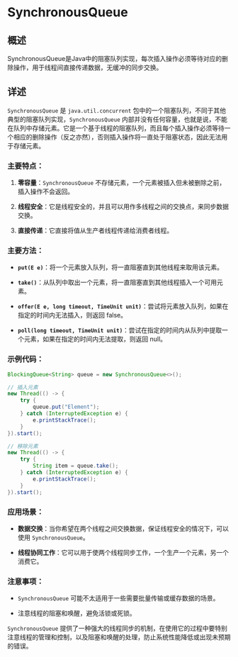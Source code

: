 # SynchronousQueue

## 概述

SynchronousQueue是Java中的阻塞队列实现，每次插入操作必须等待对应的删除操作，用于线程间直接传递数据，无缓冲的同步交换。

## 详述

`SynchronousQueue` 是 `java.util.concurrent` 包中的一个阻塞队列，不同于其他典型的阻塞队列实现，`SynchronousQueue` 内部并没有任何容量，也就是说，不能在队列中存储元素。它是一个基于线程的阻塞队列，而且每个插入操作必须等待一个相应的删除操作（反之亦然），否则插入操作将一直处于阻塞状态，因此无法用于存储元素。

### 主要特点：

1. **零容量**：`SynchronousQueue` 不存储元素，一个元素被插入但未被删除之前，插入操作不会返回。

2. **线程安全**：它是线程安全的，并且可以用作多线程之间的交换点，来同步数据交换。

3. **直接传递**：它直接将值从生产者线程传递给消费者线程。

### 主要方法：

- **`put(E e)`**：将一个元素放入队列，将一直阻塞直到其他线程来取用该元素。

- **`take()`**：从队列中取出一个元素，将一直阻塞直到其他线程插入一个可用元素。

- **`offer(E e, long timeout, TimeUnit unit)`**：尝试将元素放入队列，如果在指定的时间内无法插入，则返回 false。

- **`poll(long timeout, TimeUnit unit)`**：尝试在指定的时间内从队列中提取一个元素，如果在指定的时间内无法提取，则返回 null。

### 示例代码：

```java
BlockingQueue<String> queue = new SynchronousQueue<>();

// 插入元素
new Thread(() -> {
    try {
        queue.put("Element");
    } catch (InterruptedException e) {
        e.printStackTrace();
    }
}).start();

// 移除元素
new Thread(() -> {
    try {
        String item = queue.take();
    } catch (InterruptedException e) {
        e.printStackTrace();
    }
}).start();
```

### 应用场景：

- **数据交换**：当你希望在两个线程之间交换数据，保证线程安全的情况下，可以使用 `SynchronousQueue`。

- **线程协同工作**：它可以用于使两个线程同步工作，一个生产一个元素，另一个消费它。

### 注意事项：

- `SynchronousQueue` 可能不太适用于一些需要批量传输或缓存数据的场景。

- 注意线程的阻塞和唤醒，避免活锁或死锁。

`SynchronousQueue` 提供了一种强大的线程同步的机制，在使用它的过程中要特别注意线程的管理和控制，以及阻塞和唤醒的处理，防止系统性能降低或出现未预期的错误。